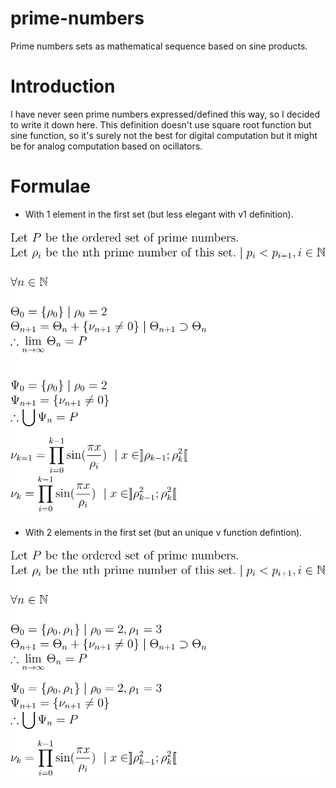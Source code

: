 # prime-numbers
Prime numbers sets as mathematical sequence based on sine products.

# Introduction
I have never seen prime numbers expressed/defined this way, so I decided to write it down here. This definition doesn't use square root function but sine function, so it's surely not the best for digital computation but it might be for analog computation based on ocillators.

# Formulae
* With 1 element in the first set (but less elegant with ν1 definition).

![](prime_2.svg)

* With 2 elements in the first set (but an unique ν function defintion).

![](prime_23.svg)
